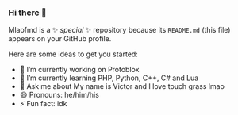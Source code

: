 ### Hi there 👋


Mlaofmd is a ✨ _special_ ✨ repository because its `README.md` (this file) appears on your GitHub profile.

Here are some ideas to get you started:

- 🔭 I’m currently working on Protoblox
- 🌱 I’m currently learning PHP, Python, C++, C# and Lua
- 💬 Ask me about My name is Victor and I love touch grass lmao
- 😄 Pronouns: he/him/his
- ⚡ Fun fact: idk
